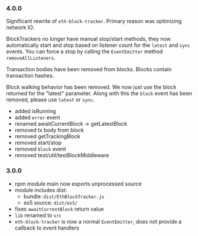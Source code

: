 ### 4.0.0

Significant rewrite of `eth-block-tracker`. Primary reason was optimizing network IO.

BlockTrackers no longer have manual stop/start methods, they now automatically start and stop based on listener count for the `latest` and `sync` events. You can force a stop by calling the `EventEmitter` method `removeAllListeners`.

Transaction bodies have been removed from blocks. Blocks contain transaction hashes.

Block walking behavior has been removed. We now just use the block returned for the "latest" parameter.
Along with this the `block` event has been removed, please use `latest` or `sync`.

- added isRunning
- added `error` event
- renamed awaitCurrentBlock -> getLatestBlock
- removed tx body from block
- removed getTrackingBlock
- removed start/stop
- removed `block` event
- removed test/util/testBlockMiddleware


### 3.0.0

- npm module main now exports unprocessed source
- module includes dist:
  - bundle: `dist/EthBlockTracker.js`
  - es5 source: `dist/es5/`
- fixes `awaitCurrentBlock` return value
- `lib` renamed to `src`
- `eth-block-tracker` is now a normal `EventEmitter`, does not provide a callback to event handlers
